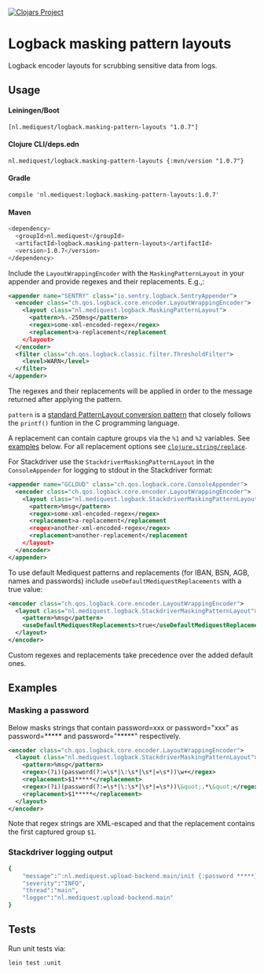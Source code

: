 [![Clojars Project](https://img.shields.io/clojars/v/nl.mediquest/logback.masking-pattern-layouts.svg)](https://clojars.org/nl.mediquest/logback.masking-pattern-layouts)

# Logback masking pattern layouts

Logback encoder layouts for scrubbing sensitive data from logs.

## Usage

#### Leiningen/Boot

`[nl.mediquest/logback.masking-pattern-layouts "1.0.7"]`

#### Clojure CLI/deps.edn

`nl.mediquest/logback.masking-pattern-layouts {:mvn/version "1.0.7"}`

#### Gradle

`compile 'nl.mediquest:logback.masking-pattern-layouts:1.0.7'`

#### Maven

```sh
<dependency>
  <groupId>nl.mediquest</groupId>
  <artifactId>logback.masking-pattern-layouts</artifactId>
  <version>1.0.7</version>
</dependency>
```

Include the `LayoutWrappingEncoder` with the `MaskingPatternLayout` in your
appender and provide regexes and their replacements. E.g.,:

```xml
<appender name="SENTRY" class="io.sentry.logback.SentryAppender">
  <encoder class="ch.qos.logback.core.encoder.LayoutWrappingEncoder">
    <layout class="nl.mediquest.logback.MaskingPatternLayout">
      <pattern>%.-250msg</pattern>
      <regex>some-xml-encoded-regex</regex>
      <replacement>a-replacement</replacement
    </layout>
  </encoder>
  <filter class="ch.qos.logback.classic.filter.ThresholdFilter">
    <level>WARN</level>
  </filter>
</appender>
```

The regexes and their replacements will be applied in order to the message
returned after applying the pattern.

`pattern` is a [standard PatternLayout conversion
pattern](http://logback.qos.ch/manual/layouts.html#ClassicPatternLayout) that
closely follows the `printf()` funtion in the C programming language.

A replacement can contain capture groups via the `%1` and `%2` variables. See
[examples](#examples) below. For all replacement options see
[`clojure.string/replace`](https://clojuredocs.org/clojure.string/replace).

For Stackdriver use the `StackdriverMaskingPatternLayout` in the 
`ConsoleAppender` for logging to stdout in the Stackdriver format:

```xml
<appender name="GCLOUD" class="ch.qos.logback.core.ConsoleAppender">
  <encoder class="ch.qos.logback.core.encoder.LayoutWrappingEncoder">
    <layout class="nl.mediquest.logback.StackdriverMaskingPatternLayout">
      <pattern>%msg</pattern>
      <regex>some-xml-encoded-regex</regex>
      <replacement>a-replacement</replacement
      <regex>another-xml-encoded-regex</regex>
      <replacement>another-replacement</replacement
    </layout>
  </encoder>
</appender>
```

To use default Mediquest patterns and replacements (for IBAN, BSN, AGB, names
and passwords) include `useDefaultMediquestReplacements` with a true value:

```xml
<encoder class="ch.qos.logback.core.encoder.LayoutWrappingEncoder">
  <layout class="nl.mediquest.logback.StackdriverMaskingPatternLayout">
    <pattern>%msg</pattern>
    <useDefaultMediquestReplacements>true</useDefaultMediquestReplacements>
  </layout>
</encoder>
```

Custom regexes and replacements take precedence over the added default ones.

## Examples

### Masking a password

Below masks strings that contain password=xxx or password="xxx" as
password=***** and password="*****" respectively.

```xml
<encoder class="ch.qos.logback.core.encoder.LayoutWrappingEncoder">
  <layout class="nl.mediquest.logback.StackdriverMaskingPatternLayout">
    <pattern>%msg</pattern>
    <regex>(?i)(password(?:=\s*|\:\s*|\s*|=\s*))\w+</regex>
    <replacement>$1*****</replacement>
    <regex>(?i)(password(?:=\s*|\:\s*|\s*|=\s*))\&quot;.*\&quot;</regex>
    <replacement>$1*****</replacement>
  </layout>
</encoder>
```

Note that regex strings are XML-escaped and that the replacement contains the
first captured group `$1`.

### Stackdriver logging output

```sh
{
    "message":":nl.mediquest.upload-backend.main/init {:password *****}",
    "severity":"INFO",
    "thread":"main",
    "logger":"nl.mediquest.upload-backend.main"
}
```

## Tests

Run unit tests via:

```sh
lein test :unit
```
